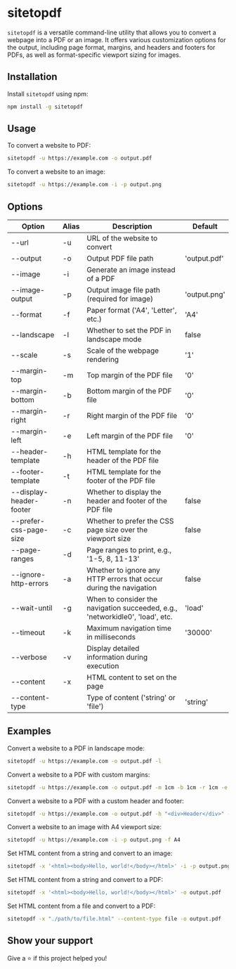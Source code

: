 # sitetopdf

`sitetopdf` is a versatile command-line utility that allows you to convert a webpage into a PDF or an image. It offers various customization options for the output, including page format, margins, and headers and footers for PDFs, as well as format-specific viewport sizing for images.

## Installation

Install `sitetopdf` using npm:

```bash
npm install -g sitetopdf
```

## Usage

To convert a website to PDF:

```bash
sitetopdf -u https://example.com -o output.pdf
```

To convert a website to an image:

```bash
sitetopdf -u https://example.com -i -p output.png
```

## Options

| Option                  | Alias | Description                                                                   | Default      |
| ----------------------- | ----- | ----------------------------------------------------------------------------- | ------------ |
| --url                   | -u    | URL of the website to convert                                                 |              |
| --output                | -o    | Output PDF file path                                                          | 'output.pdf' |
| --image                 | -i    | Generate an image instead of a PDF                                            |              |
| --image-output          | -p    | Output image file path (required for image)                                   | 'output.png' |
| --format                | -f    | Paper format ('A4', 'Letter', etc.)                                           | 'A4'         |
| --landscape             | -l    | Whether to set the PDF in landscape mode                                      | false        |
| --scale                 | -s    | Scale of the webpage rendering                                                | '1'          |
| --margin-top            | -m    | Top margin of the PDF file                                                    | '0'          |
| --margin-bottom         | -b    | Bottom margin of the PDF file                                                 | '0'          |
| --margin-right          | -r    | Right margin of the PDF file                                                  | '0'          |
| --margin-left           | -e    | Left margin of the PDF file                                                   | '0'          |
| --header-template       | -h    | HTML template for the header of the PDF file                                  |              |
| --footer-template       | -t    | HTML template for the footer of the PDF file                                  |              |
| --display-header-footer | -n    | Whether to display the header and footer of the PDF file                      | false        |
| --prefer-css-page-size  | -c    | Whether to prefer the CSS page size over the viewport size                    | false        |
| --page-ranges           | -d    | Page ranges to print, e.g., '1-5, 8, 11-13'                                   |              |
| --ignore-http-errors    | -a    | Whether to ignore any HTTP errors that occur during the navigation            | false        |
| --wait-until            | -g    | When to consider the navigation succeeded, e.g., 'networkidle0', 'load', etc. | 'load'       |
| --timeout               | -k    | Maximum navigation time in milliseconds                                       | '30000'      |
| --verbose               | -v    | Display detailed information during execution                                 |              |
| --content               | -x    | HTML content to set on the page                                               |              |
| --content-type          |       | Type of content ('string' or 'file')                                          | 'string'     |

## Examples

Convert a website to a PDF in landscape mode:

```bash
sitetopdf -u https://example.com -o output.pdf -l
```

Convert a website to a PDF with custom margins:

```bash
sitetopdf -u https://example.com -o output.pdf -m 1cm -b 1cm -r 1cm -e 1cm
```

Convert a website to a PDF with a custom header and footer:

```bash
sitetopdf -u https://example.com -o output.pdf -h "<div>Header</div>" -t "<div>Footer</div>" -n
```

Convert a website to an image with A4 viewport size:

```bash
sitetopdf -u https://example.com -i -p output.png -f A4
```

Set HTML content from a string and convert to an image:

```bash
sitetopdf -x '<html><body>Hello, world!</body></html>' -i -p output.png
```

Set HTML content from a string and convert to a PDF:

```bash
sitetopdf -x '<html><body>Hello, world!</body></html>' -o output.pdf
```

Set HTML content from a file and convert to a PDF:

```bash
sitetopdf -x "./path/to/file.html" --content-type file -o output.pdf
```

## Show your support

Give a ⭐️ if this project helped you!
